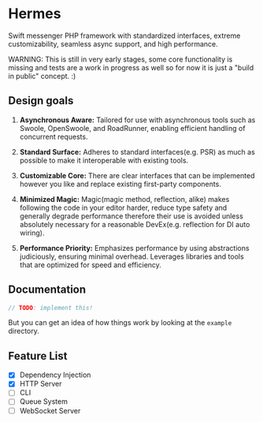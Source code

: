 # Hermes

Swift messenger PHP framework with standardized interfaces, extreme customizability,
seamless async support, and high performance.

WARNING: This is still in very early stages, some core functionality is missing and
tests are a work in progress as well so for now it is just a "build in public" concept. :)

## Design goals

1. __Asynchronous Aware:__
Tailored for use with asynchronous tools such as Swoole, OpenSwoole, and RoadRunner,
enabling efficient handling of concurrent requests.

2. __Standard Surface:__
Adheres to standard interfaces(e.g. PSR) as much as possible to make it interoperable
with existing tools.

3. __Customizable Core:__
There are clear interfaces that can be implemented however you like and replace
existing first-party components.

4. __Minimized Magic:__
Magic(magic method, reflection, alike) makes following the code in your editor harder,
reduce type safety and generally degrade performance therefore their use is avoided
unless absolutely necessary for a reasonable DevEx(e.g. reflection for DI auto wiring).

5. __Performance Priority:__
Emphasizes performance by using abstractions judiciously, ensuring minimal overhead.
Leverages libraries and tools that are optimized for speed and efficiency.

## Documentation

```php
// TODO: implement this!
```

But you can get an idea of how things work by looking at the `example` directory.

## Feature List

- [x] Dependency Injection
- [X] HTTP Server
- [ ] CLI 
- [ ] Queue System
- [ ] WebSocket Server
